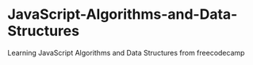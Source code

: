 # JavaScript-Algorithms-and-Data-Structures
Learning JavaScript Algorithms and Data Structures from freecodecamp
